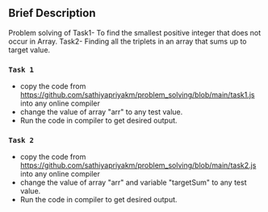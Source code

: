 
## Brief Description
Problem solving of 
Task1- To find the smallest positive integer that does not occur in Array.
Task2- Finding all the triplets in an array that sums up to target value.

### `Task 1`
  - copy the code from https://github.com/sathiyapriyakm/problem_solving/blob/main/task1.js into any online compiler
  - change the  value of array "arr" to any test value.
  - Run the code in compiler to get desired output.

 ### `Task 2`
  - copy the code from https://github.com/sathiyapriyakm/problem_solving/blob/main/task2.js into any online compiler
  - change the  value of array "arr" and variable "targetSum" to any test value.
  - Run the code in compiler to get desired output.



